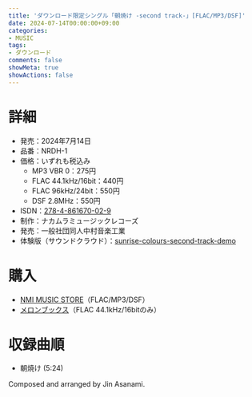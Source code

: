 ```yaml
---
title: 'ダウンロード限定シングル「朝焼け -second track-」[FLAC/MP3/DSF]'
date: 2024-07-14T00:00:00+09:00
categories:
- MUSIC
tags:
- ダウンロード
comments: false
showMeta: true
showActions: false
---
```


# 詳細
- 発売：2024年7月14日
- 品番：NRDH-1
- 価格：いずれも税込み
    - MP3 VBR 0：275円
    - FLAC 44.1kHz/16bit：440円
    - FLAC 96kHz/24bit：550円
    - DSF 2.8MHz：550円
- ISDN：[278-4-861670-02-9](https://isdn.jp/2784861670029)
- 制作：ナカムラミュージックレコーズ
- 発売：一般社団同人中村音楽工業
- 体験版（サウンドクラウド）：[sunrise-colours-second-track-demo](https://soundcloud.com/hayatehay/sunrise-colours-second-track-demo)

# 購入
- [NMI MUSIC STORE](https://nmimusic.booth.pm/items/5865685)（FLAC/MP3/DSF）
- [メロンブックス](https://www.melonbooks.co.jp/detail/detail.php?product_id=2674946)（FLAC 44.1kHz/16bitのみ）

# 収録曲順
- 朝焼け (5:24)

Composed and arranged by Jin Asanami.
